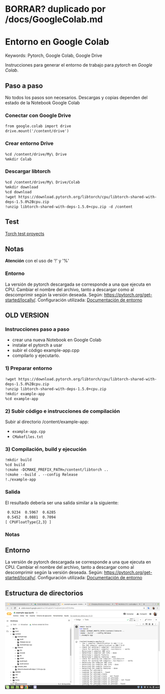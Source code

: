 # BORRAR? duplicado por /docs/GoogleColab.md

# Entorno en Google Colab
Keywords: Pytorch, Google Colab, Google Drive

Instrucciones para generar el entorno de trabajo para *pytorch* en *Google Colab*.

## Paso a paso
No todos los pasos son necesarios. Descargas y copias dependen del estado de la Notebook Google Colab

### Conectar con Google Drive
```
from google.colab import drive
drive.mount('/content/drive')
```

### Crear entorno Drive
```
%cd /content/drive/My\ Drive
%mkdir Colab
```

### Descargar libtorch 
```
%cd /content/drive/My\ Drive/Colab
%mkdir download
%cd download
!wget https://download.pytorch.org/libtorch/cpu/libtorch-shared-with-deps-1.5.0%2Bcpu.zip
!unzip libtorch-shared-with-deps-1.5.0+cpu.zip -d /content
```

## Test
[Torch test proyects](/src/test/torch-test/linux/README.md)


## Notas
**Atención** con el uso de '!' y '%'

### Entorno
La versión de pytorch descargada se corresponde a una que ejecuta en CPU. Cambiar el nombre del archivo, tanto a descargar como al descomprimir según la versión deseada.
Según: https://pytorch.org/get-started/locally/. 
Configuración utilizada: [Documentación de entorno](/docs/Environment.md)




















## OLD VERSION



### Instrucciones paso a paso 
- crear una nueva Notebook en Google Colab 
- instalar el pytorch a usar
- subir el código example-app.cpp
- compilarlo y ejecutarlo.

### 1) Preparar entorno
```
!wget https://download.pytorch.org/libtorch/cpu/libtorch-shared-with-deps-1.5.0%2Bcpu.zip
!unzip libtorch-shared-with-deps-1.5.0+cpu.zip
!mkdir example-app
%cd example-app
```

### 2) Subir código e instrucciones de compilación
Subir al directorio /content/example-app:
- ```example-app.cpp```
- ```CMakefiles.txt```

### 3) Compilación, build y ejecución
```
!mkdir build
%cd build
!cmake -DCMAKE_PREFIX_PATH=/content/libtorch ..
!cmake --build . --config Release
!./example-app
```

### Salida
El resultado debería ser una salida similar a la siguiente:
```
 0.9234  0.5967  0.6285
 0.5452  0.0881  0.7094
[ CPUFloatType{2,3} ]
```

### Notas
## Entorno
La versión de pytorch descargada se corresponde a una que ejecuta en CPU. Cambiar el nombre del archivo, tanto a descargar como al descomprimir según la versión deseada.
Según: https://pytorch.org/get-started/locally/. 
Configuración utilizada: [Documentación de entorno](/docs/Environment.md)

## Estructura de directorios
![Estructura del directorio en Google Colab](/docs/GoogleColab.png)

